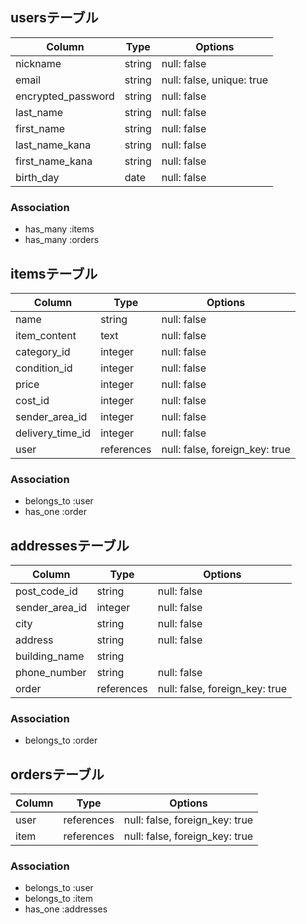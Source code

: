 ## usersテーブル

| Column            | Type   | Options                   |
| ----------------- | ------ | ------------------------- |
| nickname          | string | null: false               |
| email             | string | null: false, unique: true |
| encrypted_password| string | null: false               |
| last_name         | string | null: false               |
| first_name        | string | null: false               |
| last_name_kana    | string | null: false               |
| first_name_kana   | string | null: false               |
| birth_day         | date   | null: false               |

### Association

- has_many :items
- has_many :orders

## itemsテーブル

| Column           | Type       | Options                        |
| ---------------- | ---------- | ------------------------------ | 
| name             | string     | null: false                    |
| item_content     | text       | null: false                    |
| category_id      | integer    | null: false                    |
| condition_id     | integer    | null: false                    |
| price            | integer    | null: false                    |
| cost_id          | integer    | null: false                    |
| sender_area_id   | integer    | null: false                    |
| delivery_time_id | integer    | null: false                    |
| user             | references | null: false, foreign_key: true |

### Association

- belongs_to :user
- has_one :order

## addressesテーブル

| Column           | Type        | Options                        |
| ---------------- | ----------- | ------------------------------ | 
| post_code_id     | string      | null: false                    |
| sender_area_id   | integer     | null: false                    |
| city             | string      | null: false                    |
| address          | string      | null: false                    |
| building_name    | string      |                                |
| phone_number     | string      | null: false                    |
| order            | references  | null: false, foreign_key: true |

### Association

- belongs_to :order

## ordersテーブル

| Column | Type       | Options                        |
| ------ | ---------- | ------------------------------ |
| user   | references | null: false, foreign_key: true |
| item   | references | null: false, foreign_key: true |

### Association

- belongs_to :user
- belongs_to :item
- has_one :addresses



